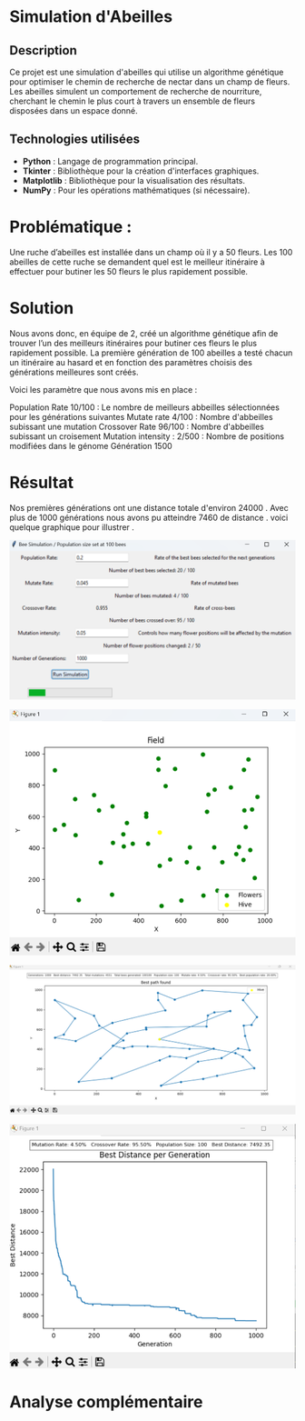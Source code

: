 # Simulation d'Abeilles

## Description
Ce projet est une simulation d'abeilles qui utilise un algorithme génétique pour optimiser le chemin de recherche de nectar dans un champ de fleurs. Les abeilles simulent un comportement de recherche de nourriture, cherchant le chemin le plus court à travers un ensemble de fleurs disposées dans un espace donné.

## Technologies utilisées
- **Python** : Langage de programmation principal.
- **Tkinter** : Bibliothèque pour la création d'interfaces graphiques.
- **Matplotlib** : Bibliothèque pour la visualisation des résultats.
- **NumPy** : Pour les opérations mathématiques (si nécessaire).

# Problématique : 

Une ruche d’abeilles est installée dans un champ où il y a 50 fleurs. Les 100 abeilles de cette ruche se demandent quel est le meilleur itinéraire à effectuer pour butiner les 50 fleurs le plus rapidement possible.

# Solution

Nous avons donc, en équipe de 2, créé un algorithme génétique afin de trouver l’un des meilleurs itinéraires pour butiner ces fleurs le plus rapidement possible. La première génération de 100 abeilles a testé chacun un itinéraire au hasard et en fonction des paramètres choisis des générations meilleures sont créés. 

Voici les paramètre que nous avons mis en place :

Population Rate 10/100 : Le nombre de meilleurs abbeilles sélectionnées pour les générations suivantes
Mutate rate 4/100 : Nombre d'abbeilles subissant une mutation
Crossover Rate 96/100 : Nombre d'abbeilles subissant un croisement 
Mutation intensity : 2/500 : Nombre de positions modifiées dans le génome
Génération 1500 


# Résultat 

Nos premières générations ont une distance totale d'environ 24000 . Avec plus de 1000 générations nous avons pu atteindre 7460 de distance . 
voici quelque graphique pour illustrer . 

![Le menu](image/menu.png)

![apperçu des fleurs dans le champs](image/field.png)

![Le parcours effectué par l'abeille avec le meilleur itinéraire](image/parcours.png)

![graphique montrant la meilleure distance par génération](image/convergence.png)

# Analyse complémentaire 


